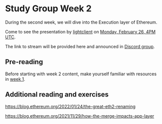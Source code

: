 # Study Group Week 2

During the second week, we will dive into the Execution layer of Ethereum. 

Come to see the presentation by [lightclient](https://twitter.com/lightclients/) on [Monday, February 26, 4PM UTC](https://savvytime.com/converter/utc-to-germany-berlin-united-kingdom-london-ny-new-york-city-ca-san-francisco-china-shanghai-japan-tokyo-australia-sydney/feb-26-2024/4pm). 

The link to stream will be provided here and announced in [Discord group](https://discord.gg/epfsg). 

## Pre-reading

Before starting with week 2 content, make yourself familiar with resources in [week 1](/eps/week1.md). 



## Additional reading and exercises 

https://blog.ethereum.org/2022/01/24/the-great-eth2-renaming

https://blog.ethereum.org/2021/11/29/how-the-merge-impacts-app-layer